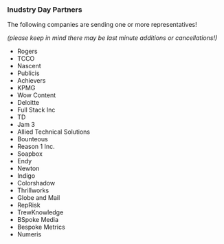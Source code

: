 ### Inudstry Day Partners

The following companies are sending one or more representatives!

_(please keep in mind there may be last minute additions or cancellations!)_

* Rogers
* TCCO
* Nascent
* Publicis
* Achievers
* KPMG
* Wow Content
* Deloitte
* Full Stack Inc
* TD
* Jam 3
* Allied Technical Solutions
* Bounteous
* Reason 1 Inc.
* Soapbox
* Endy
* Newton
* Indigo
* Colorshadow
* Thrillworks
* Globe and Mail
* RepRisk
* TrewKnowledge
* BSpoke Media
* Bespoke Metrics
* Numeris
